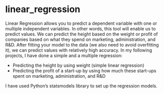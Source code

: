 # linear_regression

Linear Regression allows you to predict a dependent variable with one or multiple independent variables. In other words, this tool will enable us to predict values. We can predict the height based on the weight or profit of companies based on what they spend on marketing, administration, and R&D. After fitting your model to the data (we also need to avoid overfitting it), we can predict values with relatively high accuracy.
In my following projects, I have done a simple and a multiple regression:

- Predicting the height by using weight (simple linear regression)
- Predicting the profit of a start-up by using how much these start-ups spent on marketing, administration, and R&D

I have used Python’s statsmodels library to set up the regression models.
